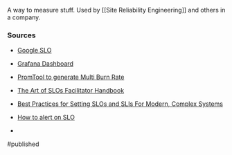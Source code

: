 A way to measure stuff. Used by [[Site Reliability Engineering]] and others in a company.

### Sources
- [Google SLO](https://sre.google/sre-book/service-level-objectives/)
- [Grafana Dashboard](https://grafana.com/grafana/dashboards/8793)
- [PromTool to generate Multi Burn Rate](https://promtools.matthiasloibl.com/#latency)
- [The Art of SLOs Facilitator Handbook](https://static.googleusercontent.com/media/landing.google.com/en//sre/static/pdf/art-of-slos-howto-a4.pdf)
- [Best Practices for Setting SLOs and SLIs For Modern, Complex Systems](https://blog.newrelic.com/engineering/best-practices-for-setting-slos-and-slis-for-modern-complex-systems/)

- [How to alert on SLO](https://medium.com/google-cloud/how-to-alert-on-slos-2a5ce8c4e7dd)
- 

#published